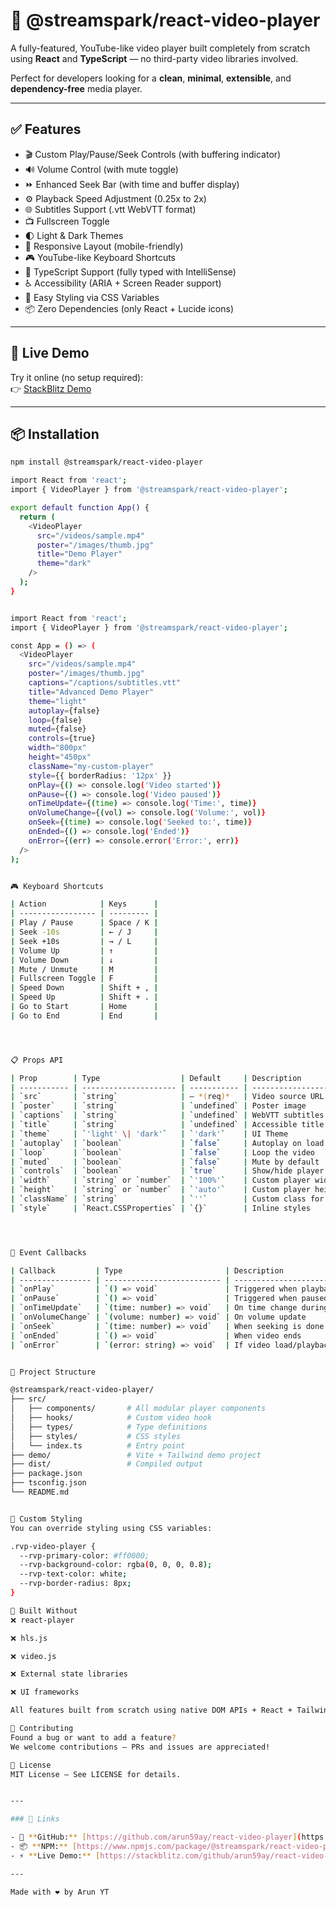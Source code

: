 # 🎥 @streamspark/react-video-player

A fully-featured, YouTube-like video player built completely from scratch using **React** and **TypeScript** — no third-party video libraries involved.

Perfect for developers looking for a **clean**, **minimal**, **extensible**, and **dependency-free** media player.

---

## ✅ Features

- 🎬 Custom Play/Pause/Seek Controls (with buffering indicator)  
- 🔊 Volume Control (with mute toggle)  
- ⏩ Enhanced Seek Bar (with time and buffer display)  
- ⚙️ Playback Speed Adjustment (0.25x to 2x)  
- 🌐 Subtitles Support (.vtt WebVTT format)  
- 📺 Fullscreen Toggle  
- 🌓 Light & Dark Themes  
- 📱 Responsive Layout (mobile-friendly)  
- 🎮 YouTube-like Keyboard Shortcuts  
- 🎯 TypeScript Support (fully typed with IntelliSense)  
- ♿ Accessibility (ARIA + Screen Reader support)  
- 🎨 Easy Styling via CSS Variables  
- 📦 Zero Dependencies (only React + Lucide icons)

---

## 🚀 Live Demo

Try it online (no setup required):  
👉 [StackBlitz Demo](https://stackblitz.com/github/arun59ay/react-video-player)

---

## 📦 Installation

```bash
npm install @streamspark/react-video-player

import React from 'react';
import { VideoPlayer } from '@streamspark/react-video-player';

export default function App() {
  return (
    <VideoPlayer
      src="/videos/sample.mp4"
      poster="/images/thumb.jpg"
      title="Demo Player"
      theme="dark"
    />
  );
}


import React from 'react';
import { VideoPlayer } from '@streamspark/react-video-player';

const App = () => (
  <VideoPlayer
    src="/videos/sample.mp4"
    poster="/images/thumb.jpg"
    captions="/captions/subtitles.vtt"
    title="Advanced Demo Player"
    theme="light"
    autoplay={false}
    loop={false}
    muted={false}
    controls={true}
    width="800px"
    height="450px"
    className="my-custom-player"
    style={{ borderRadius: '12px' }}
    onPlay={() => console.log('Video started')}
    onPause={() => console.log('Video paused')}
    onTimeUpdate={(time) => console.log('Time:', time)}
    onVolumeChange={(vol) => console.log('Volume:', vol)}
    onSeek={(time) => console.log('Seeked to:', time)}
    onEnded={() => console.log('Ended')}
    onError={(err) => console.error('Error:', err)}
  />
);


🎮 Keyboard Shortcuts

| Action            | Keys      |
| ----------------- | --------- |
| Play / Pause      | Space / K |
| Seek -10s         | ← / J     |
| Seek +10s         | → / L     |
| Volume Up         | ↑         |
| Volume Down       | ↓         |
| Mute / Unmute     | M         |
| Fullscreen Toggle | F         |
| Speed Down        | Shift + , |
| Speed Up          | Shift + . |
| Go to Start       | Home      |
| Go to End         | End       |




📋 Props API

| Prop        | Type                  | Default     | Description                         |
| ----------- | --------------------- | ----------- | ----------------------------------- |
| `src`       | `string`              | — *(req)*   | Video source URL                    |
| `poster`    | `string`              | `undefined` | Poster image                        |
| `captions`  | `string`              | `undefined` | WebVTT subtitles file               |
| `title`     | `string`              | `undefined` | Accessible title for screen readers |
| `theme`     | `'light' \| 'dark'`   | `'dark'`    | UI Theme                            |
| `autoplay`  | `boolean`             | `false`     | Autoplay on load                    |
| `loop`      | `boolean`             | `false`     | Loop the video                      |
| `muted`     | `boolean`             | `false`     | Mute by default                     |
| `controls`  | `boolean`             | `true`      | Show/hide player controls           |
| `width`     | `string` or `number`  | `'100%'`    | Custom player width                 |
| `height`    | `string` or `number`  | `'auto'`    | Custom player height                |
| `className` | `string`              | `''`        | Custom class for the wrapper        |
| `style`     | `React.CSSProperties` | `{}`        | Inline styles                       |




🧠 Event Callbacks

| Callback         | Type                       | Description                    |
| ---------------- | -------------------------- | ------------------------------ |
| `onPlay`         | `() => void`               | Triggered when playback starts |
| `onPause`        | `() => void`               | Triggered when paused          |
| `onTimeUpdate`   | `(time: number) => void`   | On time change during playback |
| `onVolumeChange` | `(volume: number) => void` | On volume update               |
| `onSeek`         | `(time: number) => void`   | When seeking is done           |
| `onEnded`        | `() => void`               | When video ends                |
| `onError`        | `(error: string) => void`  | If video load/playback fails   |


🧩 Project Structure

@streamspark/react-video-player/
├── src/
│   ├── components/       # All modular player components
│   ├── hooks/            # Custom video hook
│   ├── types/            # Type definitions
│   ├── styles/           # CSS styles
│   └── index.ts          # Entry point
├── demo/                 # Vite + Tailwind demo project
├── dist/                 # Compiled output
├── package.json
├── tsconfig.json
└── README.md


🎨 Custom Styling
You can override styling using CSS variables:

.rvp-video-player {
  --rvp-primary-color: #ff0000;
  --rvp-background-color: rgba(0, 0, 0, 0.8);
  --rvp-text-color: white;
  --rvp-border-radius: 8px;
}

🚫 Built Without
❌ react-player

❌ hls.js

❌ video.js

❌ External state libraries

❌ UI frameworks

All features built from scratch using native DOM APIs + React + Tailwind.

🤝 Contributing
Found a bug or want to add a feature?
We welcome contributions — PRs and issues are appreciated!

📄 License
MIT License — See LICENSE for details.


---

### 🔗 Links

- 🔧 **GitHub:** [https://github.com/arun59ay/react-video-player](https://github.com/arun59ay/react-video-player)  
- 📦 **NPM:** [https://www.npmjs.com/package/@streamspark/react-video-player](https://www.npmjs.com/package/@streamspark/react-video-player)  
- ⚡ **Live Demo:** [https://stackblitz.com/github/arun59ay/react-video-player](https://stackblitz.com/github/arun59ay/react-video-player)

---

Made with ❤️ by Arun YT
